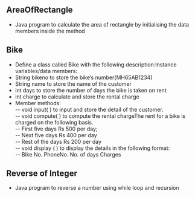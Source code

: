 ## AreaOfRectangle
- Java program to calculate the area of rectangle by initialising the data members inside the method

## Bike
- Define a class called Bike with the following description:Instance variables/data members:
- String bikeno  to store the bike’s number(MH65AB1234)
- String name  to store the name of the customer
- int days to store the number of days the bike is taken on rent
- int charge to calculate and store the rental charge
- Member methods:
<br>-- void input( ) to input and store the detail of the customer.
<br>-- void compute( ) to compute the rental chargeThe rent for a bike is charged on the following basis.
<br>-- First five days Rs 500 per day;
<br>-- Next five days Rs 400 per day
<br>-- Rest of the days Rs 200 per day
<br>-- void display ( ) to display the details in the following format:
<br>-- Bike No. PhoneNo. No. of days Charges

## Reverse of Integer
- Java program to reverse a number using while loop and recursion
